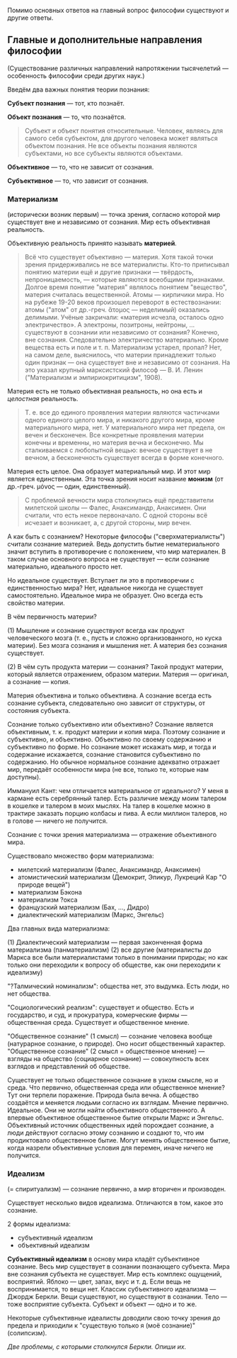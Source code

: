 Помимо основных ответов на главный вопрос философии существуют и другие ответы.

## Главные и дополнительные направления философии

(Существование различных направлений напротяжении тысячелетий — особенность философии среди других наук.)

Введём два важных понятия теории познания:

**Субъект познания** — тот, кто познаёт.

**Объект познания** — то, что познаётся.

> Субъект и объект понятия относительные. Человек, являясь для самого себя субъектом, для другого человека может являться объектом познания. Не все объекты познания являются субъектами, но все субъекты являются объектами.

**Объективное** — то, что не зависит от сознания.

**Субъективное** — то, что зависит от сознания.

### Материализм

(исторически возник первым) — точка зрения, согласно которой мир существует вне и независимо от сознания. Мир есть объективная реальность.

Объективную реальность принято называть **материей**.

> Всё что существует объективно — материя. Хотя такой точки зрения придерживались не все материалисты. Кто-то приписывал понятию материи ещё и другие признаки — твёрдость, непроницаемость, — которые являются всеобщими признаками. Долгое время понятие "материя" являлось понятием "вещество", материя считалась вещественной. Атомы — кирпичики мира. Но на рубеже 19-20 веков произошел переворот в естествознании: атомы ("атом" от др.-греч. ἄτομος — неделимый) оказались делимыми. Учёные закричали: «материя исчезла, осталось одно электричество». А электроны, позитроны, нейтроны, ... существуют в сознании или независимо от сознания? Конечно, вне сознания. Следовательно электричество материально. Кроме вещества есть и поле и т. п. Материализм устарел, пропал? Нет, на самом деле, выяснилось, что материи принадлежит только один признак — она существует вне и независимо от сознания. На это указал крупный марксистский философ — В. И. Ленин ("Материализм и эмпириокритицизм", 1908).

Материя есть не только объективная реальность, но она есть и *целостная* реальность.

> Т. е. все до единого проявления материи являются частичками одного единого целого мира, и никакого другого мира, кроме материального мира, нет. У материального мира нет предела, он вечен и бесконечен. Все конкретные проявления материи конечны и временны, но материя вечна и бесконечно. Мы сталкиваемся с любопытной вещью: вечное существует в не вечном, а бесконечность существует всегда в форме конечного.

Материя есть целое. Она образует материальный мир. И этот мир является единственным. Эта точка зрения носит название **монизм** (от др.-греч. μόνος — один, единственный).

> С проблемой вечности мира столкнулись ещё представители милетской школы — Фалес, Анаксимандр, Анаксимен. Они считали, что есть некое первоначало. С одной стороны всё исчезает и возникает, а, с другой стороны, мир вечен.

А как быть с сознанием? Некоторые философы ("сверхматериалисты") считали сознание материей. Ведь допустить бытие нематериального значит вступить в противоречие с положением, что мир материален. В таком случае основного вопроса не существует — если сознание материально, идеального просто нет.

Но идеальное существует. Вступает ли это в противоречии с единственностью мира? Нет, идеальное никогда не существует самостоятельно. Идеальное мира не образует. Оно всегда есть свойство материи.

В чём первичность материи? 

(1) Мышление и сознание существуют всегда как продукт человеческого мозга (т. е., пусть и сложно организованного, но куска материи). Без мозга сознания и мышления нет. А материя без сознания существует.

(2) В чём суть продукта материи — сознания? Такой продукт материи, который является отражением, образом материи. Материя — оригинал, а сознание — копия.

Материя объективна и только объективна. А сознание всегда есть сознание субъекта, следовательно оно зависит от структуры, от состояния субъекта.

Сознание только субъективно или объективно? Сознание является объективным, т. к. продукт материи и копия мира. Поэтому сознание и субъективно, и объективно. Объективно по своему содержанию и субъективно по форме. Но сознание может искажать мир, и тогда и содержание искажается, сознание становится субъективно по содержанию. Но обычное нормальное сознание адекватно отражает мир, передаёт особенности мира (не все, только те, которые нам доступны).

Иммануил Кант: чем отличается материальное от идеального? У меня в кармане есть серебрянный талер. Есть различие между моим талером в кошелке и талером в моих мыслях. На талер в кошелке можно в трактире заказать порцию колбасы и пива. А если миллион талеров, но в голове — ничего не получится.

Сознание с точки зрения материализма — отражение объективного мира.

Существовало множество форм материализма:
- милетский материализм (Фалес, Анаксимандр, Анаксимен)
- атомистический материализм (Демокрит, Эпикур, Лукреций Кар "О природе вещей")
- материализм Бэкона
- материализм ?окса
- французский материализм (Бах, ..., Дидро)
- диалектический материализм (Маркс, Энгельс)

Два главных вида материализма:

(1) Диалектический материализм — первая законченная форма материализма (панматериализм)
(2) все другие (материалисты до Маркса все были материалистами только в понимании природы; но как только они переходили к вопросу об обществе, как они переходили к идеализму)

"?Талмический номинализм": общества нет, это выдумка. Есть люди, но нет общества.

"Социологический реализм": существует и общество. Есть и государство, и суд, и прокуратура, комерческие фирмы — общественная среда. Существует и общественное мнение.

"Общественное сознание" (1 смысл) — сознание человека вообще (натурарное сознание, о природе). Оно носит общественный характер.
"Общественное сознание" (2 смысл = общественное мнение) — взгляды на общество (социарное сознание) — совокупность всех взглядов и представлений об обществе.

Существует не только общественное сознание в узком смысле, но и среда. Что первично, общественная среда или общественное мнение? Тут они терпели поражение. Природа была вечна. А общество создаётся и меняется людьми согласно их взглядам. Мнение первично. Идеальное. Они не могли найти объективного общественного. А впервые объективное общественное бытие открыли Маркс и Энгельс. Объективный источник общественных идей порождает сознание, а люди действуют согласно этому сознанию и создают то, что им продиктовало общественное бытие. Могут менять общественное бытие, когда назрели объективные условия для перемен, иначе ничего не получится.

### Идеализм

(= спиритуализм) — сознание первично, а мир вторичен и производен.

Существует несколько видов идеализма. Отличаются в том, какое это сознание.

2 формы идеализма:
- субъективный идеализм
- объективный идеализм

**Субъективный идеализм** в основу мира кладёт субъективное сознание. Весь мир существует в сознании познающего субъекта. Мира вне сознания субъекта не существует. Мир есть комплекс ощущений, восприятий. Яблоко — цвет, запах, вкус и т. д. Если вещь не воспринимается, то вещи нет. Классик субъективного идеализма — Джордж Беркли. Вещи существуют, но существуют в сознании.
Тело — тоже восприятие субъекта. Субъект и объект — одно и то же.

Некоторые субъективные идеалисты доводили свою точку зрения до предела и приходили к "существую только я (моё сознание)" (солипсизм).

*Две проблемы, с которыми столкнулся Беркли. Опиши их.*
